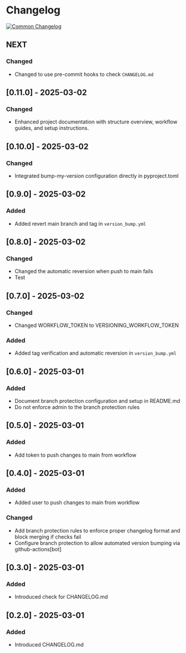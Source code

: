 # Changelog
[![Common Changelog](https://common-changelog.org/badge.svg)](https://common-changelog.org)

## NEXT

### Changed

- Changed to use pre-commit hooks to check `CHANGELOG.md`

## [0.11.0] - 2025-03-02

### Changed

- Enhanced project documentation with structure overview, workflow guides, and setup instructions.

## [0.10.0] - 2025-03-02

### Changed

- Integrated bump-my-version configuration directly in pyproject.toml

## [0.9.0] - 2025-03-02

### Added

- Added revert main branch and tag in `version_bump.yml`

## [0.8.0] - 2025-03-02

### Changed

- Changed the automatic reversion when push to main fails
- Test

## [0.7.0] - 2025-03-02

### Changed

- Changed WORKFLOW_TOKEN to VERSIONING_WORKFLOW_TOKEN

### Added

- Added tag verification and automatic reversion in `version_bump.yml`

## [0.6.0] - 2025-03-01

### Added

- Document branch protection configuration and setup in README.md
- Do not enforce admin to the branch protection rules

## [0.5.0] - 2025-03-01

### Added

- Add token to push changes to main from workflow

## [0.4.0] - 2025-03-01

### Added

- Added user to push changes to main from workflow

### Changed

- Add branch protection rules to enforce proper changelog format and block merging if checks fail
- Configure branch protection to allow automated version bumping via github-actions[bot]


## [0.3.0] - 2025-03-01

### Added

- Introduced check for CHANGELOG.md

## [0.2.0] - 2025-03-01

### Added

- Introduced CHANGELOG.md
